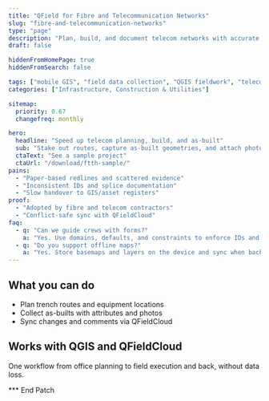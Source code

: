 ```yaml
---
title: "QField for Fibre and Telecommunication Networks"
slug: "fibre-and-telecommunication-networks"
type: "page"
description: "Plan, build, and document telecom networks with accurate field data and smooth handover."
draft: false

hiddenFromHomePage: true
hiddenFromSearch: false

tags: ["mobile GIS", "field data collection", "QGIS fieldwork", "telecom", "FTTH", "network as-built"]
categories: ["Infrastructure, Construction & Utilities"]

sitemap:
  priority: 0.67
  changefreq: monthly

hero:
  headline: "Speed up telecom planning, build, and as-built"
  sub: "Stake out routes, capture as-built geometries, and attach photos for QA."
  ctaText: "See a sample project"
  ctaUrl: "/download/ftth-sample/"
pains:
  - "Paper-based redlines and scattered evidence"
  - "Inconsistent IDs and splice documentation"
  - "Slow handover to GIS/asset registers"
proof:
  - "Adopted by fibre and telecom contractors"
  - "Conflict-safe sync with QFieldCloud"
faq:
  - q: "Can we guide crews with forms?"
    a: "Yes. Use domains, defaults, and constraints to enforce IDs and port rules."
  - q: "Do you support offline maps?"
    a: "Yes. Store basemaps and layers on the device and sync when back online."
---
```


## What you can do
- Plan trench routes and equipment locations  
- Collect as-builts with attributes and photos  
- Sync changes and comments via QFieldCloud

## Works with QGIS and QFieldCloud
One workflow from office planning to field execution and back, without data loss.

*** End Patch